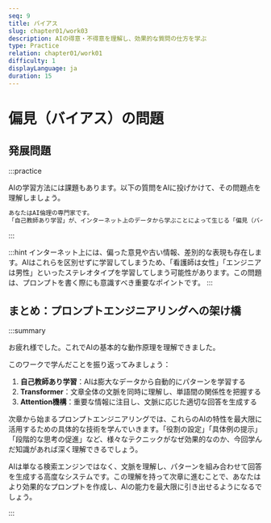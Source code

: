 ```yaml
---
seq: 9
title: バイアス
slug: chapter01/work03
description: AIの得意・不得意を理解し、効果的な質問の仕方を学ぶ
type: Practice
relation: chapter01/work01
difficulty: 1
displayLanguage: ja
duration: 15
---
```

# 偏見（バイアス）の問題

## 発展問題
:::practice

AIの学習方法には課題もあります。以下の質問をAIに投げかけて、その問題点を理解しましょう。

```markdown
あなたはAI倫理の専門家です。
「自己教師あり学習」が、インターネット上のデータから学ぶことによって生じる「偏見（バイアス）」の問題について、中学生にも分かるように説明してください。
```
:::

:::hint
インターネット上には、偏った意見や古い情報、差別的な表現も存在します。AIはこれらを区別せずに学習してしまうため、「看護師は女性」「エンジニアは男性」といったステレオタイプを学習してしまう可能性があります。この問題は、プロンプトを書く際にも意識すべき重要なポイントです。
:::


## まとめ：プロンプトエンジニアリングへの架け橋
:::summary

お疲れ様でした。これでAIの基本的な動作原理を理解できました。

このワークで学んだことを振り返ってみましょう：

1. **自己教師あり学習**：AIは膨大なデータから自動的にパターンを学習する
2. **Transformer**：文章全体の文脈を同時に理解し、単語間の関係性を把握する
3. **Attention機構**：重要な情報に注目し、文脈に応じた適切な回答を生成する

次章から始まるプロンプトエンジニアリングでは、これらのAIの特性を最大限に活用するための具体的な技術を学んでいきます。「役割の設定」「具体例の提示」「段階的な思考の促進」など、様々なテクニックがなぜ効果的なのか、今回学んだ知識があれば深く理解できるでしょう。

AIは単なる検索エンジンではなく、文脈を理解し、パターンを組み合わせて回答を生成する高度なシステムです。この理解を持って次章に進むことで、あなたはより効果的なプロンプトを作成し、AIの能力を最大限に引き出せるようになるでしょう。

:::
